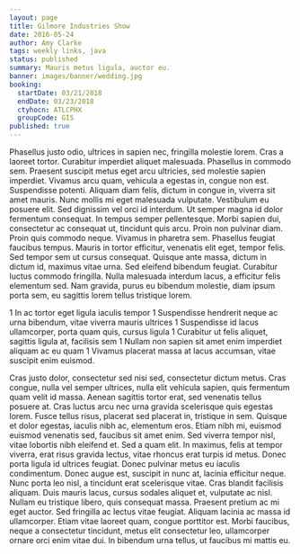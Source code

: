 ```yaml
---
layout: page
title: Gilmore Industries Show
date: 2016-05-24
author: Amy Clarke
tags: weekly links, java
status: published
summary: Mauris metus ligula, auctor eu.
banner: images/banner/wedding.jpg
booking:
  startDate: 03/21/2018
  endDate: 03/23/2018
  ctyhocn: ATLCPHX
  groupCode: GIS
published: true
---
```

Phasellus justo odio, ultrices in sapien nec, fringilla molestie lorem. Cras a laoreet tortor. Curabitur imperdiet aliquet malesuada. Phasellus in commodo sem. Praesent suscipit metus eget arcu ultricies, sed molestie sapien imperdiet. Vivamus arcu quam, vehicula a egestas in, congue non est. Suspendisse potenti. Aliquam diam felis, dictum in congue in, viverra sit amet mauris. Nunc mollis mi eget malesuada vulputate. Vestibulum eu posuere elit.
Sed dignissim vel orci id interdum. Ut semper magna id dolor fermentum consequat. In tempus semper pellentesque. Morbi sapien dui, consectetur ac consequat ut, tincidunt quis arcu. Proin non pulvinar diam. Proin quis commodo neque. Vivamus in pharetra sem. Phasellus feugiat faucibus tempus. Mauris in tortor efficitur, venenatis elit eget, tempor felis. Sed tempor sem ut cursus consequat. Quisque ante massa, dictum in dictum id, maximus vitae urna. Sed eleifend bibendum feugiat. Curabitur luctus commodo fringilla. Nulla malesuada interdum lacus, a efficitur felis elementum sed. Nam gravida, purus eu bibendum molestie, diam ipsum porta sem, eu sagittis lorem tellus tristique lorem.

1 In ac tortor eget ligula iaculis tempor
1 Suspendisse hendrerit neque ac urna bibendum, vitae viverra mauris ultrices
1 Suspendisse id lacus ullamcorper, porta quam quis, cursus ligula
1 Curabitur ut felis aliquet, sagittis ligula at, facilisis sem
1 Nullam non sapien sit amet enim imperdiet aliquam ac eu quam
1 Vivamus placerat massa at lacus accumsan, vitae suscipit enim euismod.

Cras justo dolor, consectetur sed nisi sed, consectetur dictum metus. Cras congue, nulla vel semper ultrices, nulla elit vehicula sapien, quis fermentum quam velit id massa. Aenean sagittis tortor erat, sed venenatis tellus posuere at. Cras luctus arcu nec urna gravida scelerisque quis egestas lorem. Fusce tellus risus, placerat sed placerat in, tristique in sem. Quisque et dolor egestas, iaculis nibh ac, elementum eros. Etiam nibh mi, euismod euismod venenatis sed, faucibus sit amet enim. Sed viverra tempor nisl, vitae lobortis nibh eleifend et. Sed a quam elit. In maximus, felis at tempor viverra, erat risus gravida lectus, vitae rhoncus erat turpis id metus. Donec porta ligula id ultrices feugiat. Donec pulvinar metus eu iaculis condimentum.
Donec augue est, suscipit in nunc at, lacinia efficitur neque. Nunc porta leo nisl, a tincidunt erat scelerisque vitae. Cras blandit facilisis aliquam. Duis mauris lacus, cursus sodales aliquet et, vulputate ac nisl. Nullam eu tristique libero, quis consequat massa. Praesent pretium ac mi eget auctor. Sed fringilla ac lectus vitae feugiat. Aliquam lacinia ac massa id ullamcorper. Etiam vitae laoreet quam, congue porttitor est. Morbi faucibus, neque a consectetur tincidunt, metus elit consectetur leo, ullamcorper ornare orci enim vitae dui. In bibendum urna tellus, ut faucibus mi mattis eu.
